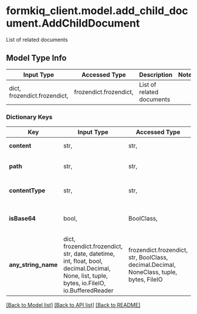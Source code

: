 # formkiq_client.model.add_child_document.AddChildDocument

List of related documents

## Model Type Info
Input Type | Accessed Type | Description | Notes
------------ | ------------- | ------------- | -------------
dict, frozendict.frozendict,  | frozendict.frozendict,  | List of related documents | 

### Dictionary Keys
Key | Input Type | Accessed Type | Description | Notes
------------ | ------------- | ------------- | ------------- | -------------
**content** | str,  | str,  | Document content | 
**path** | str,  | str,  | Path or Name of document | [optional] 
**contentType** | str,  | str,  | Document Content-Type | [optional] 
**isBase64** | bool,  | BoolClass,  | Is the content Base64-encoded? | [optional] 
**any_string_name** | dict, frozendict.frozendict, str, date, datetime, int, float, bool, decimal.Decimal, None, list, tuple, bytes, io.FileIO, io.BufferedReader | frozendict.frozendict, str, BoolClass, decimal.Decimal, NoneClass, tuple, bytes, FileIO | any string name can be used but the value must be the correct type | [optional]

[[Back to Model list]](../../README.md#documentation-for-models) [[Back to API list]](../../README.md#documentation-for-api-endpoints) [[Back to README]](../../README.md)

